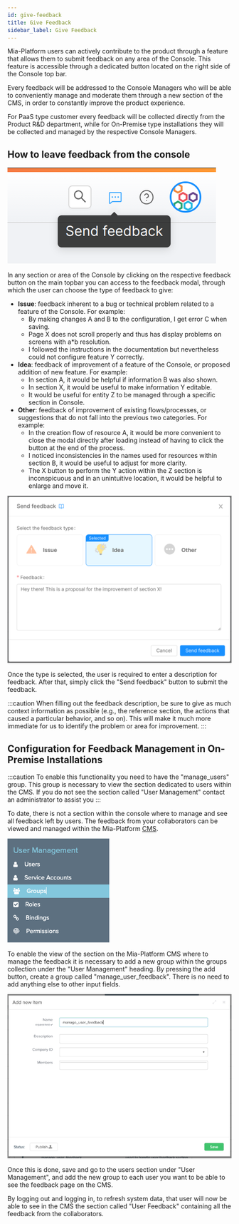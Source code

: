 ```yaml
---
id: give-feedback
title: Give Feedback
sidebar_label: Give Feedback
---
```


Mia-Platform users can actively contribute to the product through a feature that allows them to submit feedback on any area of the Console. This feature is accessible through a dedicated button located on the right side of the Console top bar.

Every feedback will be addressed to the Console Managers who will be able to conveniently manage and moderate them through a new section of the CMS, in order to constantly improve the product experience.

For PaaS type customer every feedback will be collected directly from the Product R&D department, while for On-Premise type installations they will be collected and managed by the respective Console Managers.

## How to leave feedback from the console

![feedback button](./img/feedback-button.png)

In any section or area of the Console by clicking on the respective feedback button on the main topbar you can access to the feedback modal, through which the user can choose the type of feedback to give:
* **Issue**: feedback inherent to a bug or technical problem related to a feature of the Console. For example:
  - By making changes A and B to the configuration, I get error C when saving.
  - Page X does not scroll properly and thus has display problems on screens with a*b resolution.
  - I followed the instructions in the documentation but nevertheless could not configure feature Y correctly.
* **Idea**: feedback of improvement of a feature of the Console, or proposed addition of new feature. For example:
  - In section A, it would be helpful if information B was also shown.
  - In section X, it would be useful to make information Y editable.
  - It would be useful for entity Z to be managed through a specific section in Console.
* **Other**: feedback of improvement of existing flows/processes, or suggestions that do not fall into the previous two categories. For example:
  - In the creation flow of resource A, it would be more convenient to close the modal directly after loading instead of having to click the button at the end of the process.
  - I noticed inconsistencies in the names used for resources within section B, it would be useful to adjust for more clarity.
  - The X button to perform the Y action within the Z section is inconspicuous and in an unintuitive location, it would be helpful to enlarge and move it.

![feedback modal](./img/feedback-modal.png)

Once the type is selected, the user is required to enter a description for feedback. After that, simply click the "Send feedback" button to submit the feedback.

:::caution
When filling out the feedback description, be sure to give as much context information as possible (e.g., the reference section, the actions that caused a particular behavior, and so on). This will make it much more immediate for us to identify the problem or area for improvement.
:::

## Configuration for Feedback Management in On-Premise Installations

:::caution
To enable this functionality you need to have the "manage_users" group. 
This group is necessary to view the section dedicated to users within the CMS. 
If you do not see the section called "User Management" contact an administrator to assist you
:::

To date, there is not a section within the console where to manage and see all feedback left by users. The feedback from your collaborators can be viewed and managed within the Mia-Platform [CMS](https://docs.mia-platform.eu/docs/business_suite/overview-business-suite#cms-site).

![feedback modal](./img/feedback-cms-groups.png)

To enable the view of the section on the Mia-Platform CMS where to manage the feedback it is necessary to add a new group within the groups collection under the "User Management" heading. 
By pressing the add button, create a group called "manage_user_feedback". There is no need to add anything else to other input fields. 

![feedback modal](./img/feedback-cms-form.png)

Once this is done, save and go to the users section under "User Management", and add the new group to each user you want to be able to see the feedback page on the CMS.

By logging out and logging in, to refresh system data, that user will now be able to see in the CMS the section called "User Feedback" containing all the feedback from the collaborators.

